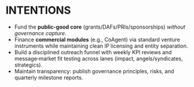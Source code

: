 # INTENTIONS

- Fund the **public-good core** (grants/DAFs/PRIs/sponsorships) *without governance capture*.
- Finance **commercial modules** (e.g., CoAgent) via standard venture instruments while maintaining clean IP licensing and entity separation.
- Build a disciplined outreach funnel with weekly KPI reviews and message‑market fit testing across lanes (impact, angels/syndicates, strategics).
- Maintain transparency: publish governance principles, risks, and quarterly milestone reports.
